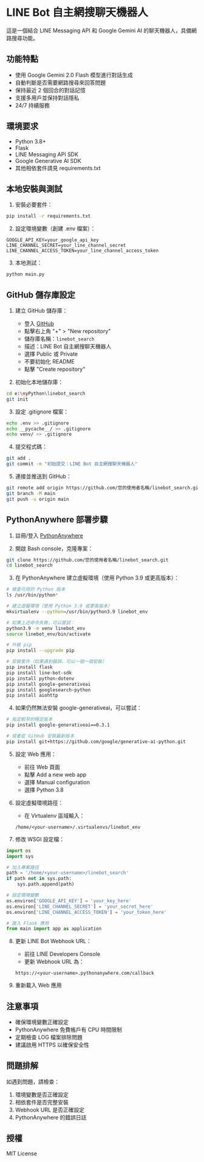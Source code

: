 # LINE Bot 自主網搜聊天機器人

這是一個結合 LINE Messaging API 和 Google Gemini AI 的聊天機器人，具備網路搜尋功能。

## 功能特點

- 使用 Google Gemini 2.0 Flash 模型進行對話生成
- 自動判斷是否需要網路搜尋來回答問題
- 保持最近 2 個回合的對話記憶
- 支援多用戶並保持對話隱私
- 24/7 持續服務

## 環境要求

- Python 3.8+
- Flask
- LINE Messaging API SDK
- Google Generative AI SDK
- 其他相依套件請見 requirements.txt

## 本地安裝與測試

1. 安裝必要套件：
```bash
pip install -r requirements.txt
```

2. 設定環境變數（創建 .env 檔案）：
```plaintext
GOOGLE_API_KEY=your_google_api_key
LINE_CHANNEL_SECRET=your_line_channel_secret
LINE_CHANNEL_ACCESS_TOKEN=your_line_channel_access_token
```

3. 本地測試：
```bash
python main.py
```

## GitHub 儲存庫設定

1. 建立 GitHub 儲存庫：
   - 登入 [GitHub](https://github.com/)
   - 點擊右上角 "+" > "New repository"
   - 儲存庫名稱：`linebot_search`
   - 描述：LINE Bot 自主網搜聊天機器人
   - 選擇 Public 或 Private
   - 不要初始化 README
   - 點擊 "Create repository"

2. 初始化本地儲存庫：
```bash
cd e:\myPython\linebot_search
git init
```

3. 設定 .gitignore 檔案：
```bash
echo .env >> .gitignore
echo __pycache__/ >> .gitignore
echo venv/ >> .gitignore
```

4. 提交程式碼：
```bash
git add .
git commit -m "初始提交：LINE Bot 自主網搜聊天機器人"
```

5. 連接並推送到 GitHub：
```bash
git remote add origin https://github.com/您的使用者名稱/linebot_search.git
git branch -M main
git push -u origin main
```

## PythonAnywhere 部署步驟

1. 註冊/登入 [PythonAnywhere](https://www.pythonanywhere.com/)

2. 開啟 Bash console，克隆專案：
```bash
git clone https://github.com/您的使用者名稱/linebot_search.git
cd linebot_search
```

3. 在 PythonAnywhere 建立虛擬環境（使用 Python 3.9 或更高版本）：
```bash
# 檢查可用的 Python 版本
ls /usr/bin/python*

# 建立虛擬環境（使用 Python 3.9 或更高版本）
mkvirtualenv --python=/usr/bin/python3.9 linebot_env

# 如果上述命令失敗，可以嘗試：
python3.9 -m venv linebot_env
source linebot_env/bin/activate

# 升級 pip
pip install --upgrade pip

# 安裝套件（如果遇到錯誤，可以一個一個安裝）
pip install flask
pip install line-bot-sdk
pip install python-dotenv
pip install google-generativeai
pip install googlesearch-python
pip install aiohttp
```

4. 如果仍然無法安裝 google-generativeai，可以嘗試：
```bash
# 指定較早的穩定版本
pip install google-generativeai==0.3.1

# 或者從 GitHub 安裝最新版本
pip install git+https://github.com/google/generative-ai-python.git
```

5. 設定 Web 應用：
   - 前往 Web 頁面
   - 點擊 Add a new web app
   - 選擇 Manual configuration
   - 選擇 Python 3.8

6. 設定虛擬環境路徑：
   - 在 Virtualenv 區域輸入：
   ```
   /home/<your-username>/.virtualenvs/linebot_env
   ```

7. 修改 WSGI 設定檔：
```python
import os
import sys

# 加入專案路徑
path = '/home/<your-username>/linebot_search'
if path not in sys.path:
    sys.path.append(path)

# 設定環境變數
os.environ['GOOGLE_API_KEY'] = 'your_key_here'
os.environ['LINE_CHANNEL_SECRET'] = 'your_secret_here'
os.environ['LINE_CHANNEL_ACCESS_TOKEN'] = 'your_token_here'

# 匯入 Flask 應用
from main import app as application
```

8. 更新 LINE Bot Webhook URL：
   - 前往 LINE Developers Console
   - 更新 Webhook URL 為：
   ```
   https://<your-username>.pythonanywhere.com/callback
   ```

9. 重新載入 Web 應用

## 注意事項

- 確保環境變數正確設定
- PythonAnywhere 免費帳戶有 CPU 時間限制
- 定期檢查 LOG 檔案排除問題
- 建議啟用 HTTPS 以確保安全性

## 問題排解

如遇到問題，請檢查：
1. 環境變數是否正確設定
2. 相依套件是否完整安裝
3. Webhook URL 是否正確設定
4. PythonAnywhere 的錯誤日誌

## 授權

MIT License
